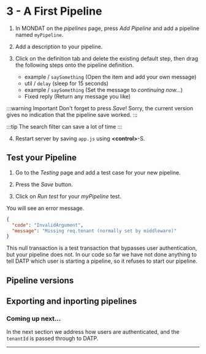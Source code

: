 # 3 - A First Pipeline

1. In MONDAT on the _pipelines_ page, press _Add Pipeline_
and add a pipeline named `myPipeline`.

1. Add a description to your pipeline.

2. Click on the definition tab and delete the existing default step, then drag the following steps onto the pipeline definition.

    - example / `saySomething`
      (Open the item and add your own message)
    - util / `delay`
      (sleep for 15 seconds)
    - example / `saySomething`
      (Set the message to _continuing now..._)
    - Fixed reply
      (Return any message you like)

:::warning Important
Don't forget to press _Save_!
Sorry, the current version gives no indication that the pipeline save worked.
:::

:::tip
The search filter can save a lot of time
:::

4. Restart server by saving `app.js` using **&lt;control>**-S.


## Test your Pipeline
1. Go to the _Testing_ page and add a test case for your new pipeline.

2. Press the _Save_ button.

2. Click on _Run test_ for your _myPipeline_ test.

You will see an error message.

```json
{
  "code": "InvalidArgument",
  "message": "Missing req.tenant (normally set by middleware)"
}
```

This null transaction is a test transaction that bypasses user authentication, but your pipeline does not. In our code so far we have not done anything to tell DATP which user is starting a pipeline, so it refuses to start our pipeline.

## Pipeline versions


## Exporting and inporting pipelines


### Coming up next...
In the next section we address how users are authenticated, and the `tenantId` is passed through to DATP.

---